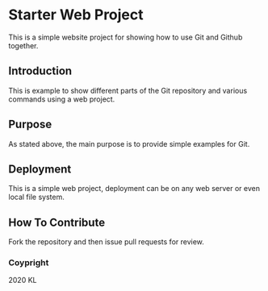 # Starter Web Project

This is a simple website project for showing how to use Git and Github together.

## Introduction

This is example to show different parts of the Git repository and various commands using a web project.

## Purpose

As stated above, the main purpose is to provide simple examples for Git.

## Deployment

This is a simple web project, deployment can be on any web server or even local file system.

## How To Contribute

Fork the repository and then issue pull requests for review.

### Coypright

2020 KL